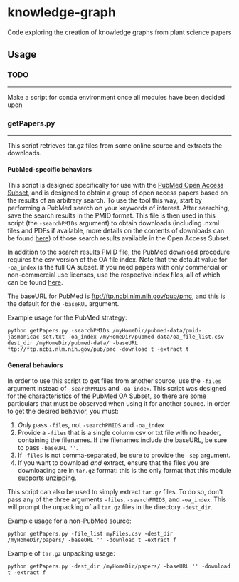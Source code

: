 # knowledge-graph
Code exploring the creation of knowledge graphs from plant science papers
## Usage
### TODO
--------
Make a script for conda environment once all modules have been decided upon 
### getPapers.py
----------------
This script retrieves tar.gz files from some online source and extracts the downloads. <br>

#### PubMed-specific behaviors
This script is designed specifically for use with the [PubMed Open Access Subset](https://www.ncbi.nlm.nih.gov/pmc/tools/openftlist/), and is designed to obtain a group of open access papers based on the results of an arbitrary search. To use the tool this way, start by performing a PubMed search on your keywords of interest. After searching, save the search results in the PMID format. This file is then used in this script (the `-searchPMIDs` argument) to obtain downloads (including .nxml files and PDFs if available, more details on the contents of downloads can be found [here](https://www.ncbi.nlm.nih.gov/pmc/tools/ftp/)) of those search results available in the Open Access Subset.<br>

In addition to the search results PMID file, the PubMed download procedure requires the csv version of the OA file index. Note that the default value for `-oa_index` is the full OA subset. If you need papers with only commercial or non-commercial use licenses, use the respective index files, all of which can be found [here](https://www.ncbi.nlm.nih.gov/pmc/tools/ftp/). <br>

The baseURL for PubMed is ftp://ftp.ncbi.nlm.nih.gov/pub/pmc, and this is the default for the `-baseRUL` argument.<br>

Example usage for the PubMed strategy:
```
python getPapers.py -searchPMIDs /myHomeDir/pubmed-data/pmid-jasmonicac-set.txt -oa_index /myHomeDir/pubmed-data/oa_file_list.csv -dest_dir /myHomeDir/pubmed-data/ -baseURL ftp://ftp.ncbi.nlm.nih.gov/pub/pmc -download t -extract t
```

#### General behaviors
In order to use this script to get files from another source, use the `-files` argument instead of `-searchPMIDS` and `-oa_index`. This script was designed for the characteristics of the PubMed OA Subset, so there are some particulars that must be observed when using it for another source. In order to get the desired behavior, you must:
1. *Only* pass `-files`, not `-searchPMIDS` and `-oa_index`
2. Provide a `-files` that is a single column csv or txt file with no header, containing the filenames. If the filenames include the baseURL, be sure to pass `-baseURL ''`.
3. If `-files` is not comma-separated, be sure to provide the `-sep` argument.
4. If you want to download *and* extract, ensure that the files you are downloading are in `tar.gz` format: this is the only format that this module supports unzipping.

This script can also be used to simply extract `tar.gz` files. To do so, don't pass any of the three arguments `-files`, `-searchPMIDS`, and `-oa_index`. This will prompt the unpacking of all `tar.gz` files in the directory `-dest_dir`. <br> 

Example usage for a non-PubMed source:
```
python getPapers.py -file_list myFiles.csv -dest_dir /myHomeDir/papers/ -baseURL '' -download t -extract f
```

Example of `tar.gz` unpacking usage:
```
python getPapers.py -dest_dir /myHomeDir/papers/ -baseURL '' -download t -extract f
```
